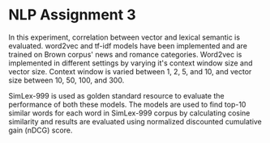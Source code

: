 # NLP Assignment 3

In this experiment, correlation between vector and lexical semantic is evaluated. word2vec and tf-idf models have been implemented and are trained on Brown corpus' news and romance categories. Word2vec is implemented in different settings by varying it's context window size and vector size. Context window is varied between 1, 2, 5, and 10, and vector size between 10, 50, 100, and 300. 

SimLex-999 is used as golden standard resource to evaluate the performance of both these models. The models are used to find top-10 similar words for each word in SimLex-999 corpus by calculating cosine similarity and results are evaluated using normalized discounted cumulative gain (nDCG) score.

 
